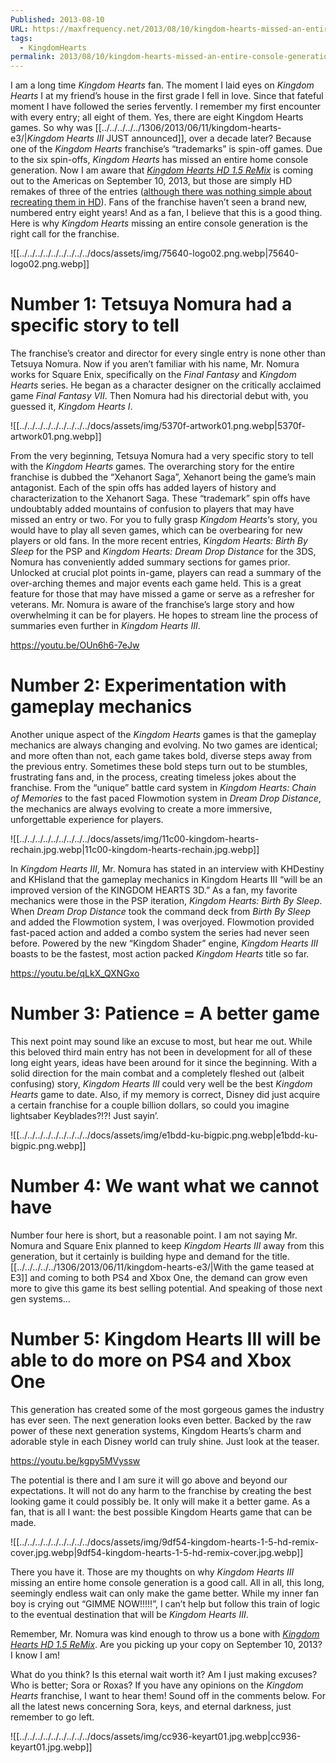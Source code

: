 ```yaml
---
Published: 2013-08-10
URL: https://maxfrequency.net/2013/08/10/kingdom-hearts-missed-an-entire-console-generation/
tags:
  - KingdomHearts
permalink: 2013/08/10/kingdom-hearts-missed-an-entire-console-generation/
---
```

I am a long time *Kingdom Hearts* fan. The moment I laid eyes on *Kingdom Hearts* I at my friend’s house in the first grade I fell in love. Since that fateful moment I have followed the series fervently. I remember my first encounter with every entry; all eight of them. Yes, there are eight Kingdom Hearts games. So why was [[../../../../../1306/2013/06/11/kingdom-hearts-e3/|*Kingdom Hearts III* JUST announced]], over a decade later? Because one of the *Kingdom Hearts* franchise’s “trademarks” is spin-off games. Due to the six spin-offs, *Kingdom Hearts* has missed an entire home console generation. Now I am aware that [*Kingdom Hearts HD 1.5 ReMix*](http://www.amazon.com/Kingdom-Hearts-1-5-Remix-Playstation-3/dp/B00BKWQA2Y/?ie=UTF8) is coming out to the Americas on September 10, 2013, but those are simply HD remakes of three of the entries ([although there was nothing simple about recreating them in HD](http://www.ign.com/articles/2013/06/27/original-kingdom-hearts-assets-lost)). Fans of the franchise haven’t seen a brand new, numbered entry eight years! And as a fan, I believe that this is a good thing. Here is why *Kingdom Hearts* missing an entire console generation is the right call for the franchise.

![[../../../../../../../../../docs/assets/img/75640-logo02.png.webp|75640-logo02.png.webp]]
# Number 1: Tetsuya Nomura had a specific story to tell

The franchise’s creator and director for every single entry is none other than Tetsuya Nomura. Now if you aren’t familiar with his name, Mr. Nomura works for Square Enix, specifically on the *Final Fantasy* and *Kingdom Hearts* series. He began as a character designer on the critically acclaimed game *Final Fantasy VII*. Then Nomura had his directorial debut with, you guessed it, *Kingdom Hearts I*.

![[../../../../../../../../../docs/assets/img/5370f-artwork01.png.webp|5370f-artwork01.png.webp]]

From the very beginning, Tetsuya Nomura had a very specific story to tell with the *Kingdom Hearts* games. The overarching story for the entire franchise is dubbed the “Xehanort Saga”, Xehanort being the game’s main antagonist. Each of the spin offs has added layers of history and characterization to the Xehanort Saga. These “trademark” spin offs have undoubtably added mountains of confusion to players that may have missed an entry or two. For you to fully grasp *Kingdom Hearts*‘s story, you would have to play all seven games, which can be overbearing for new players or old fans. In the more recent entries, *Kingdom Hearts: Birth By Sleep* for the PSP and *Kingdom Hearts: Dream Drop Distance* for the 3DS, Nomura has conveniently added summary sections for games prior. Unlocked at crucial plot points in-game, players can read a summary of the over-arching themes and major events each game held. This is a great feature for those that may have missed a game or serve as a refresher for veterans.  Mr. Nomura is aware of the franchise’s large story and how overwhelming it can be for players. He hopes to stream line the process of summaries even further in *Kingdom Hearts III*.

https://youtu.be/OUn6h6-7eJw 

# Number 2: Experimentation with gameplay mechanics

Another unique aspect of the *Kingdom Hearts* games is that the gameplay mechanics are always changing and evolving. No two games are identical; and more often than not, each game takes bold, diverse steps away from the previous entry. Sometimes these bold steps turn out to be stumbles, frustrating fans and, in the process, creating timeless jokes about the franchise. From the “unique” battle card system in *Kingdom Hearts: Chain of Memories* to the fast paced Flowmotion system in *Dream Drop Distance*, the mechanics are always evolving to create a more immersive, unforgettable experience for players.

![[../../../../../../../../../docs/assets/img/11c00-kingdom-hearts-rechain.jpg.webp|11c00-kingdom-hearts-rechain.jpg.webp]]

In *Kingdom Hearts III*, Mr. Nomura has stated in an interview with KHDestiny and KHisland that the gameplay mechanics in Kingdom Hearts III “will be an improved version of the KINGDOM HEARTS 3D.” As a fan, my favorite mechanics were those in the PSP iteration, *Kingdom Hearts: Birth By Sleep*. When *Dream Drop Distance* took the command deck from *Birth By Sleep* and added the Flowmotion system, I was overjoyed. Flowmotion provided fast-paced action and added a combo system the series had never seen before. Powered by the new “Kingdom Shader” engine, *Kingdom Hearts III* boasts to be the fastest, most action packed *Kingdom Hearts* title so far.

https://youtu.be/qLkX_QXNGxo 

# Number 3: Patience = A better game

This next point may sound like an excuse to most, but hear me out. While this beloved third main entry has not been in development for all of these long eight years, ideas have been around for it since the beginning. With a solid direction for the main combat and a completely fleshed out (albeit confusing) story, *Kingdom Hearts III* could very well be the best *Kingdom Hearts* game to date. Also, if my memory is correct, Disney did just acquire a certain franchise for a couple billion dollars, so could you imagine lightsaber Keyblades?!?! Just sayin’.

![[../../../../../../../../../docs/assets/img/e1bdd-ku-bigpic.png.webp|e1bdd-ku-bigpic.png.webp]]

# Number 4: We want what we cannot have

Number four here is short, but a reasonable point. I am not saying Mr. Nomura and Square Enix planned to keep *Kingdom Hearts III* away from this generation, but it certainly is building hype and demand for the title. [[../../../../../1306/2013/06/11/kingdom-hearts-e3/|With the game teased at E3]] and coming to both PS4 and Xbox One, the demand can grow even more to give this game its best selling potential. And speaking of those next gen systems…

# Number 5: Kingdom Hearts III will be able to do more on PS4 and Xbox One

This generation has created some of the most gorgeous games the industry has ever seen. The next generation looks even better. Backed by the raw power of these next generation systems, Kingdom Hearts’s charm and adorable style in each Disney world can truly shine. Just look at the teaser.

https://youtu.be/kgpy5MVyssw

The potential is there and I am sure it will go above and beyond our expectations. It will not do any harm to the franchise by creating the best looking game it could possibly be. It only will make it a better game. As a fan, that is all I want: the best possible Kingdom Hearts game that can be made.

![[../../../../../../../../../docs/assets/img/9df54-kingdom-hearts-1-5-hd-remix-cover.jpg.webp|9df54-kingdom-hearts-1-5-hd-remix-cover.jpg.webp]]

There you have it. Those are my thoughts on why *Kingdom Hearts III* missing an entire home console generation is a good call. All in all, this long, seemingly endless wait can only make the game better. While my inner fan boy is crying out “GIMME NOW!!!!!”, I can’t help but follow this train of logic to the eventual destination that will be *Kingdom Hearts III*.

Remember, Mr. Nomura was kind enough to throw us a bone with *[Kingdom Hearts HD 1.5 ReMix](http://www.amazon.com/Kingdom-Hearts-1-5-Remix-Playstation-3/dp/B00BKWQA2Y/?ie=UTF8)*. Are you picking up your copy on September 10, 2013? I know I am!

What do you think? Is this eternal wait worth it? Am I just making excuses? Who is better; Sora or Roxas? If you have any opinions on the *Kingdom Hearts* franchise, I want to hear them! Sound off in the comments below. For all the latest news concerning Sora, keys, and eternal darkness, just remember to go left.

![[../../../../../../../../../docs/assets/img/cc936-keyart01.jpg.webp|cc936-keyart01.jpg.webp]]

